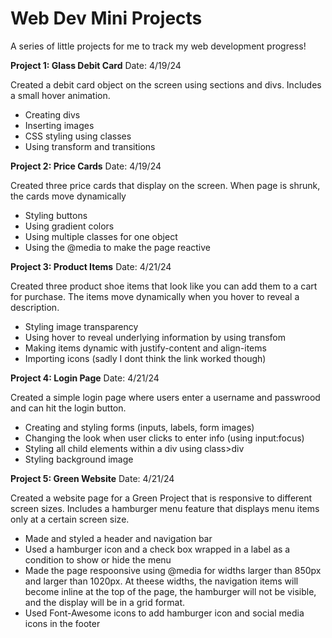 # Web Dev Mini Projects

A series of little projects for me to track my web development progress!

**Project 1: Glass Debit Card**
Date: 4/19/24 

Created a debit card object on the screen using sections and divs. Includes a small hover animation.
- Creating divs
- Inserting images
- CSS styling using classes
- Using transform and transitions

**Project 2: Price Cards**
Date: 4/19/24

Created three price cards that display on the screen. When page is shrunk, the cards move dynamically
- Styling buttons
- Using gradient colors
- Using multiple classes for one object
- Using the @media to make the page reactive

**Project 3: Product Items**
Date: 4/21/24

Created three product shoe items that look like you can add them to a cart for purchase. The items move dynamically when you hover to reveal a description.
- Styling image transparency
- Using hover to reveal underlying information by using transfom
- Making items dynamic with justify-content and align-items
- Importing icons (sadly I dont think the link worked though)

**Project 4: Login Page**
Date: 4/21/24

Created a simple login page where users enter a username and passwrood and can hit the login button.
- Creating and styling forms (inputs, labels, form images)
- Changing the look when user clicks to enter info (using input:focus)
- Styling all child elements within a div using class>div
- Styling background image

**Project 5: Green Website**
Date: 4/21/24  

Created a website page for a Green Project that is responsive to different screen sizes. Includes a hamburger menu feature that displays menu items only at a certain screen size.
- Made and styled a header and navigation bar
- Used a hamburger icon and a check box wrapped in a label as a condition to show or hide the menu
- Made the page respoonsive using @media for widths larger than 850px and larger than 1020px. At theese widths, the navigation items will become inline at the top of the page, the hamburger will not be visible, and the display will be in a grid format.
- Used Font-Awesome icons to add hamburger icon and social media icons in the footer


